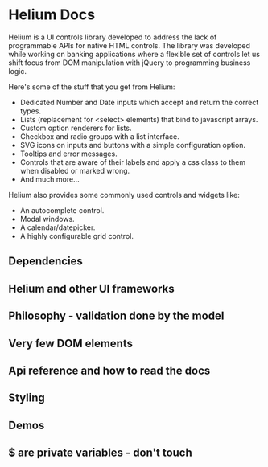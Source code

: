 # Helium Docs

Helium is a UI controls library developed to address the lack of programmable APIs for native HTML controls. The library was developed while working on banking applications where a flexible set of controls let us shift focus from DOM manipulation with jQuery to programming business logic.

Here's some of the stuff that you get from Helium:

- Dedicated Number and Date inputs which accept and return the correct types.
- Lists (replacement for &lt;select&gt; elements) that bind to javascript arrays.
- Custom option renderers for lists.
- Checkbox and radio groups with a list interface.
- SVG icons on inputs and buttons with a simple configuration option.
- Tooltips and error messages.
- Controls that are aware of their labels and apply a css class to them when disabled or marked wrong.
- And much more...

Helium also provides some commonly used controls and widgets like:

- An autocomplete control.
- Modal windows.
- A calendar/datepicker.
- A highly configurable grid control.

## Dependencies

## Helium and other UI frameworks

## Philosophy - validation done by the model

## Very few DOM elements

## Api reference and how to read the docs

## Styling

## Demos

## $ are private variables - don't touch